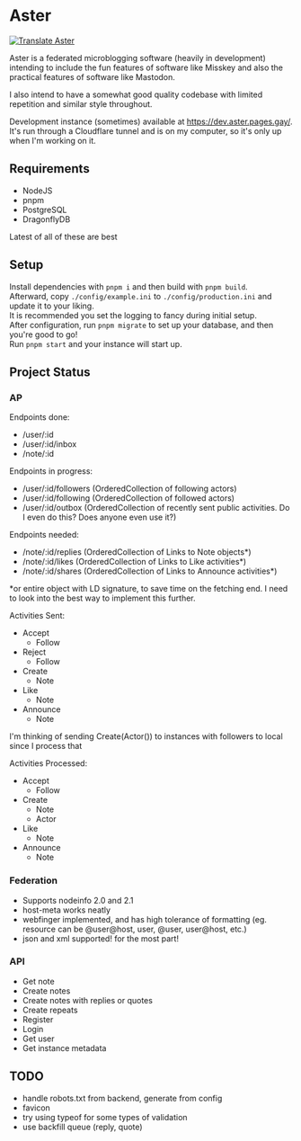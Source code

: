 # Aster

[![Translate Aster](https://weblate.git.gay/widget/aster/locales/svg-badge.svg?native=1)](https://weblate.git.gay/projects/aster/locales/)

Aster is a federated microblogging software (heavily in development) intending to include the fun features of software like Misskey and also the practical features of software like Mastodon.

I also intend to have a somewhat good quality codebase with limited repetition and similar style throughout.

Development instance (sometimes) available at https://dev.aster.pages.gay/. It's run through a Cloudflare tunnel and is on my computer, so it's only up when I'm working on it.

## Requirements

- NodeJS
- pnpm
- PostgreSQL
- DragonflyDB

Latest of all of these are best

## Setup

Install dependencies with `pnpm i` and then build with `pnpm build`.\
Afterward, copy `./config/example.ini` to `./config/production.ini` and update it to your liking.\
It is recommended you set the logging to fancy during initial setup.\
After configuration, run `pnpm migrate` to set up your database, and then you're good to go!\
Run `pnpm start` and your instance will start up.

## Project Status

### AP

Endpoints done:

- /user/:id
- /user/:id/inbox
- /note/:id

Endpoints in progress:

- /user/:id/followers (OrderedCollection of following actors)
- /user/:id/following (OrderedCollection of followed actors)
- /user/:id/outbox (OrderedCollection of recently sent public activities. Do I even do this? Does anyone even use it?)

Endpoints needed:

- /note/:id/replies (OrderedCollection of Links to Note objects\*)
- /note/:id/likes (OrderedCollection of Links to Like activities\*)
- /note/:id/shares (OrderedCollection of Links to Announce activities\*)

\*or entire object with LD signature, to save time on the fetching end. I need to look into the best way to implement this further.

Activities Sent:

- Accept
    - Follow
- Reject
    - Follow
- Create
    - Note
- Like
    - Note
- Announce
    - Note

I'm thinking of sending Create(Actor()) to instances with followers to local since I process that

Activities Processed:

- Accept
    - Follow
- Create
    - Note
    - Actor
- Like
    - Note
- Announce
    - Note

### Federation

- Supports nodeinfo 2.0 and 2.1
- host-meta works neatly
- webfinger implemented, and has high tolerance of formatting (eg. resource can be @user@host, user, @user, user@host, etc.)
- json and xml supported! for the most part!

### API

- Get note
- Create notes
- Create notes with replies or quotes
- Create repeats
- Register
- Login
- Get user
- Get instance metadata

## TODO

- handle robots.txt from backend, generate from config
- favicon
- try using typeof for some types of validation
- use backfill queue (reply, quote)
